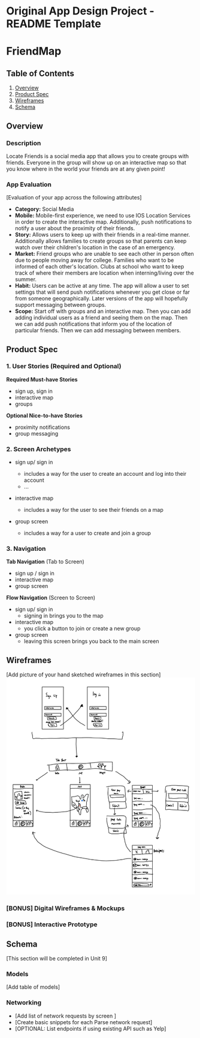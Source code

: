 Original App Design Project - README Template
===

# FriendMap

## Table of Contents
1. [Overview](#Overview)
1. [Product Spec](#Product-Spec)
1. [Wireframes](#Wireframes)
2. [Schema](#Schema)

## Overview
### Description
Locate Friends is a social media app that allows you to create groups with friends. Everyone in the group will show up on an interactive map so that you know where in the world your friends are at any given point!

### App Evaluation
[Evaluation of your app across the following attributes]
   - **Category:** Social Media
   - **Mobile:** Mobile-first experience, we need to use IOS Location Services in order to create the interactive map. Additionally, push notifications to notify a user about the proximity of their friends.
   - **Story:** Allows users to keep up with their friends in a real-time manner. Additionally allows families to create groups so that parents can keep watch over their children's location in the case of an emergency. 
   - **Market:** Friend groups who are unable to see each other in person often due to people moving away for college. Families who want to be informed of each other's location. Clubs at school who want to keep track of where their members are location when interning/living over the summer.
   - **Habit:** Users can be active at any time. The app will allow a user to set settings that will send push notifications whenever you get close or far from someone geographically. Later versions of the app will hopefully support messaging between groups. 
   - **Scope:** Start off with groups and an interactive map. Then you can add adding individual users as a friend and seeing them on the map. Then we can add push notifications that inform you of the location of particular friends. Then we can add messaging between members.

## Product Spec

### 1. User Stories (Required and Optional)

**Required Must-have Stories**

* sign up, sign in
* interactive map
* groups


**Optional Nice-to-have Stories**

* proximity notifications
* group messaging

### 2. Screen Archetypes

* sign up/ sign in
   * includes a way for the user to create an account and log into their account
   * ...
* interactive map
   * includes a way for the user to see their friends on a map
   
* group screen
    * includes a way for a user to create and join a group

### 3. Navigation

**Tab Navigation** (Tab to Screen)

* sign up / sign in
* interactive map
* group screen

**Flow Navigation** (Screen to Screen)

* sign up/ sign in
   * signing in brings you to the map
* interactive map
   * you click a button to join or create a new group
* group screen
    * leaving this screen brings you back to the main screen

## Wireframes
[Add picture of your hand sketched wireframes in this section]
<img src="wireframe.jpg" width=600>

### [BONUS] Digital Wireframes & Mockups

### [BONUS] Interactive Prototype

## Schema 
[This section will be completed in Unit 9]
### Models
[Add table of models]
### Networking
- [Add list of network requests by screen ]
- [Create basic snippets for each Parse network request]
- [OPTIONAL: List endpoints if using existing API such as Yelp]

